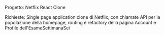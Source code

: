 Progetto: Netflix React Clone

Richieste:
Single page application clone di Netflix, con chiamate API per la popolazione della homepage, routing e refactory della pagina Account e Profile dell'EsameSettimanaSei
